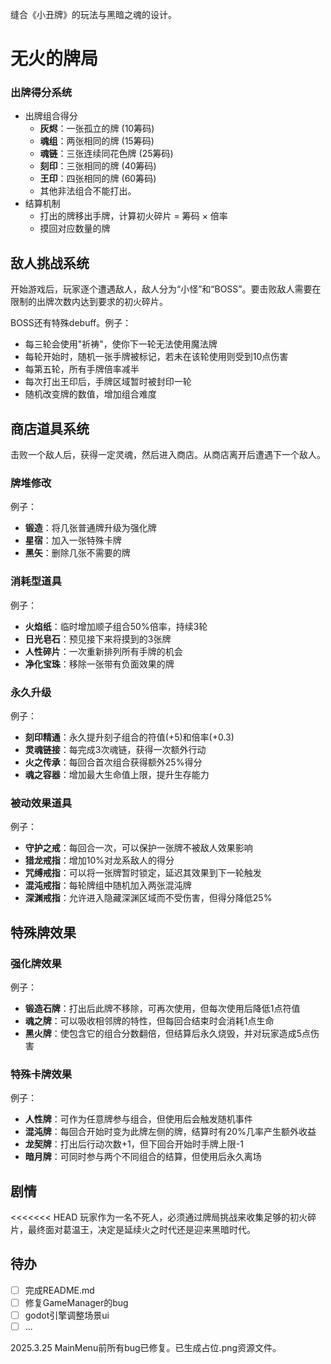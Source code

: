 缝合《小丑牌》的玩法与黑暗之魂的设计。

# 无火的牌局

### 出牌得分系统

- 出牌组合得分
  - **灰烬**：一张孤立的牌 (10筹码)
  - **魂组**：两张相同的牌 (15筹码)
  - **魂链**：三张连续同花色牌 (25筹码)
  - **刻印**：三张相同的牌 (40筹码)
  - **王印**：四张相同的牌 (60筹码)
  - 其他非法组合不能打出。
- 结算机制
  - 打出的牌移出手牌，计算初火碎片 = 筹码 × 倍率
  - 摸回对应数量的牌

## 敌人挑战系统

开始游戏后，玩家逐个遭遇敌人，敌人分为“小怪”和“BOSS”。要击败敌人需要在限制的出牌次数内达到要求的初火碎片。

BOSS还有特殊debuff。例子：

- 每三轮会使用"祈祷"，使你下一轮无法使用魔法牌
- 每轮开始时，随机一张手牌被标记，若未在该轮使用则受到10点伤害
- 每第五轮，所有手牌倍率减半
- 每次打出王印后，手牌区域暂时被封印一轮
- 随机改变牌的数值，增加组合难度

## 商店道具系统

击败一个敌人后，获得一定灵魂，然后进入商店。从商店离开后遭遇下一个敌人。

### 牌堆修改

例子：

- **锻造**：将几张普通牌升级为强化牌
- **星宿**：加入一张特殊卡牌
- **黑矢**：删除几张不需要的牌

### 消耗型道具

例子：

- **火焰纸**：临时增加顺子组合50%倍率，持续3轮
- **日光皂石**：预见接下来将摸到的3张牌
- **人性碎片**：一次重新排列所有手牌的机会
- **净化宝珠**：移除一张带有负面效果的牌

### 永久升级

例子：

- **刻印精通**：永久提升刻子组合的符值(+5)和倍率(+0.3)
- **灵魂链接**：每完成3次魂链，获得一次额外行动
- **火之传承**：每回合首次组合获得额外25%得分
- **魂之容器**：增加最大生命值上限，提升生存能力

### 被动效果道具

例子：

- **守护之戒**：每回合一次，可以保护一张牌不被敌人效果影响
- **猎龙戒指**：增加10%对龙系敌人的得分
- **咒缚戒指**：可以将一张牌暂时锁定，延迟其效果到下一轮触发
- **混沌戒指**：每轮牌组中随机加入两张混沌牌
- **深渊戒指**：允许进入隐藏深渊区域而不受伤害，但得分降低25%

## 特殊牌效果

### 强化牌效果

例子：

- **锻造石牌**：打出后此牌不移除，可再次使用，但每次使用后降低1点符值
- **魂之牌**：可以吸收相邻牌的特性，但每回合结束时会消耗1点生命
- **黑火牌**：使包含它的组合分数翻倍，但结算后永久烧毁，并对玩家造成5点伤害

### 特殊卡牌效果

例子：

- **人性牌**：可作为任意牌参与组合，但使用后会触发随机事件
- **混沌牌**：每回合开始时变为此牌左侧的牌，结算时有20%几率产生额外收益
- **龙契牌**：打出后行动次数+1，但下回合开始时手牌上限-1
- **暗月牌**：可同时参与两个不同组合的结算，但使用后永久离场

## 剧情

<<<<<<< HEAD
玩家作为一名不死人，必须通过牌局挑战来收集足够的初火碎片，最终面对葛温王，决定是延续火之时代还是迎来黑暗时代。

## 待办

- [ ] 完成README.md
- [ ] 修复GameManager的bug
- [ ] godot引擎调整场景ui
- [ ] ...

2025.3.25 MainMenu前所有bug已修复。已生成占位.png资源文件。
